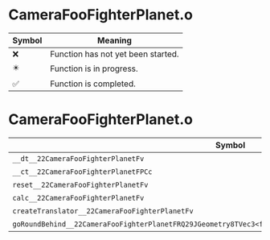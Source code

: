 # CameraFooFighterPlanet.o
| Symbol | Meaning 
| ------------- | ------------- 
| :x: | Function has not yet been started. 
| :eight_pointed_black_star: | Function is in progress. 
| :white_check_mark: | Function is completed. 


# CameraFooFighterPlanet.o
| Symbol | Decompiled? |
| ------------- | ------------- |
| `__dt__22CameraFooFighterPlanetFv` | :white_check_mark: |
| `__ct__22CameraFooFighterPlanetFPCc` | :white_check_mark: |
| `reset__22CameraFooFighterPlanetFv` | :x: |
| `calc__22CameraFooFighterPlanetFv` | :x: |
| `createTranslator__22CameraFooFighterPlanetFv` | :white_check_mark: |
| `goRoundBehind__22CameraFooFighterPlanetFRQ29JGeometry8TVec3<f>RQ29JGeometry8TVec3<f>RQ29JGeometry8TVec3<f>` | :x: |
